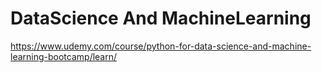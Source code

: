 # DataScience And MachineLearning
https://www.udemy.com/course/python-for-data-science-and-machine-learning-bootcamp/learn/
